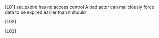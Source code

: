 [L01] set_expire has no access control 
A bad actor can maliciously force data to be expired earlier than it should 



[L02]




[L03]


